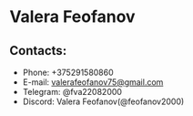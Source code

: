 # Valera Feofanov

## Contacts:
* Phone: +375291580860
* E-mail: valerafeofanov75@gmail.com
* Telegram: @fva22082000
* Discord: Valera Feofanov(@feofanov2000)